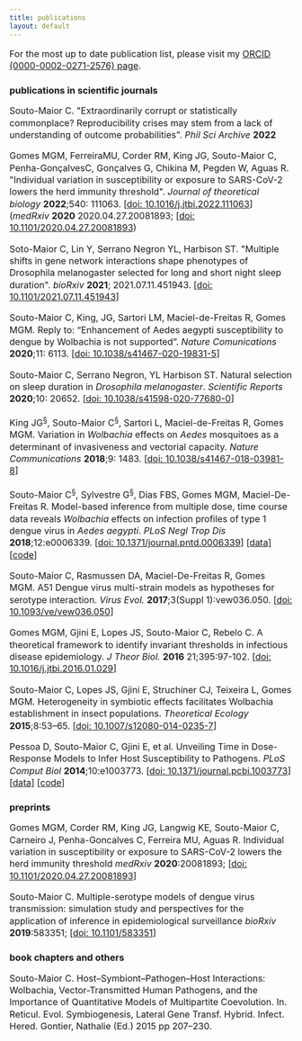 ```yaml
---
title: publications
layout: default
---
```


For the most up to date publication list, please visit my [ORCID (0000-0002-0271-2576) page](https://orcid.org/0000-0002-0271-2576).

<style>
p {
    font-size: 12pt;
    line-height: 16pt;
}
 </style>

### publications in scientific journals

Souto-Maior C. "Extraordinarily corrupt or statistically commonplace? Reproducibility crises may stem from a lack of understanding of outcome probabilities". _Phil Sci Archive_ **2022**

Gomes MGM, FerreiraMU, Corder RM, King JG, Souto-Maior C, Penha-GonçalvesC, Gonçalves G, Chikina M, Pegden W, Aguas R. "Individual variation in susceptibility or exposure to SARS-CoV-2 lowers the herd immunity threshold". _Journal of theoretical biology_ **2022**;540: 111063. [[doi: 10.1016/j.jtbi.2022.111063](https://doi.org/10.1016/j.jtbi.2022.111063)]
(_medRxiv_ **2020** 2020.04.27.20081893; [[doi: 10.1101/2020.04.27.20081893](https://doi.org/10.1101/2020.04.27.20081893))

Soto-Maior C, Lin Y, Serrano Negron YL, Harbison ST. "Multiple shifts in gene network interactions shape phenotypes of Drosophila melanogaster selected for long and short night sleep duration". _bioRxiv_ **2021**; 2021.07.11.451943. [[doi: 10.1101/2021.07.11.451943](https://doi.org/10.1101/2021.07.11.451943)]

Souto-Maior C, King, JG, Sartori LM, Maciel-de-Freitas R, Gomes MGM. Reply to: “Enhancement of Aedes aegypti susceptibility to dengue by Wolbachia is not supported”. _Nature Comunications_ **2020**;11: 6113.
[[doi: 10.1038/s41467-020-19831-5](https://doi.org/10.1038/s41467-020-19831-5)]

Souto-Maior C, Serrano Negron, YL Harbison ST. Natural selection on sleep duration in _Drosophila melanogaster_. _Scientific Reports_ **2020**;10: 20652.
[[doi: 10.1038/s41598-020-77680-0](https://doi.org/10.1038/s41598-020-77680-0)]

King JG<sup>§</sup>, Souto-Maior C<sup>§</sup>, Sartori L, Maciel-de-Freitas R, Gomes MGM.
Variation in _Wolbachia_ effects on _Aedes_ mosquitoes as a determinant of invasiveness and vectorial capacity.
_Nature Communications_ **2018**;9: 1483.
[[doi: 10.1038/s41467-018-03981-8](https://doi.org/10.1038/s41467-018-03981-8)]
<!-- [doi: 10.xxxx/](https://doi.org/) -->

Souto-Maior C<sup>§</sup>, Sylvestre G<sup>§</sup>, Dias FBS, Gomes MGM, Maciel-De-Freitas R.
Model-based inference from multiple dose, time course data reveals _Wolbachia_ effects on infection profiles of type 1 dengue virus in _Aedes aegypti_.
_PLoS Negl Trop Dis_ **2018**;12:e0006339.
[[doi: 10.1371/journal.pntd.0006339](https://doi.org/10.1371/journal.pntd.0006339)]
[[data](https://zenodo.org/record/1187178#.Wrudv5PwYTQ)]
[[code](https://github.com/caesoma/model-based-inference-denv1-wmel-aegypti/)]

Souto-Maior C, Rasmussen DA,  Maciel-De-Freitas R, Gomes MGM.
A51 Dengue virus multi-strain models as hypotheses for serotype interaction.
_Virus Evol._ **2017**;3(Suppl 1):vew036.050.
[[doi: 10.1093/ve/vew036.050](https://doi.org/10.1093/ve/vew036.050)]

Gomes MGM, Gjini E, Lopes JS, Souto-Maior C, Rebelo C.
A theoretical framework to identify invariant thresholds in infectious disease epidemiology.
_J Theor Biol._ **2016** 21;395:97-102.
[[doi: 10.1016/j.jtbi.2016.01.029](https://dx.doi.org/10.1016/j.jtbi.2016.01.029)]

Souto-Maior C, Lopes JS, Gjini E, Struchiner CJ, Teixeira L, Gomes MGM.
Heterogeneity in symbiotic effects facilitates Wolbachia establishment in insect populations.
_Theoretical Ecology_ **2015**;8:53–65.
[[doi:  10.1007/s12080-014-0235-7](https://dx.doi.org/10.1007/s12080-014-0235-7)]

Pessoa D, Souto-Maior C, Gjini E, et al.
Unveiling Time in Dose-Response Models to Infer Host Susceptibility to Pathogens.
_PLoS Comput Biol_ **2014**;10:e1003773.
[[doi: 10.1371/journal.pcbi.1003773](https://dx.doi.org/10.1371/journal.pcbi.1003773)]
[[data](https://doi.org/10.1371/journal.pcbi.1003773.s001)]
[[code](https://github.com/dpessoaIGC/Dose-Invariant_Susceptibility_Estimator)]

### preprints
Gomes MGM, Corder RM, King JG, Langwig KE, Souto-Maior C, Carneiro J, Penha-Goncalves C,  Ferreira MU, Aguas R.
Individual variation in susceptibility or exposure to SARS-CoV-2 lowers the herd immunity threshold
_medRxiv_ **2020**:20081893; [[doi: 10.1101/2020.04.27.20081893](https://doi.org/10.1101/2020.04.27.20081893)]

Souto-Maior C. Multiple-serotype models of dengue virus transmission: simulation study and perspectives for the application of inference in epidemiological surveillance
_bioRxiv_ **2019**:583351; [[doi: 10.1101/583351](https://doi.org/10.1101/583351)]

### book chapters and others
Souto-Maior C.
Host–Symbiont–Pathogen–Host Interactions: Wolbachia, Vector-Transmitted Human Pathogens, and the Importance of Quantitative Models of Multipartite Coevolution.
In. Reticul. Evol. Symbiogenesis, Lateral Gene Transf. Hybrid. Infect. Hered. Gontier, Nathalie (Ed.) 2015 pp 207–230.
